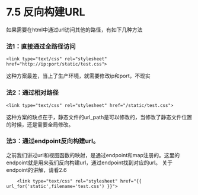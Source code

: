 # 7.5 反向构建URL

如果需要在html中通过url访问其他的路径，有如下几种方法

### 法1：直接通过全路径访问
```
<link type="text/css" rel="stylesheet" href="http://ip:port/static/test.css">
```
这种方案最差，当上了生产环境，就需要修改ip和port，不现实

### 法2：通过相对路径
```
<link type="text/css" rel="stylesheet" href="/static/test.css">
```
这种方案的缺点在于，静态文件的url_path是可以修改的，当修改了静态文件位置的时候，还是需要全局修改。

### 法3：通过endpoint反向构建url。

之前我们讲过url和视图函数的映射，是通过endpoint和map注册的。这里的endpoint就是用来我们反向构建url，通过endpoint找到对应的url。
关于endpoint的讲解，请看2.6

```
    <link type="text/css" rel="stylesheet" href="{{ url_for('static',filename='test.css') }}">

```

